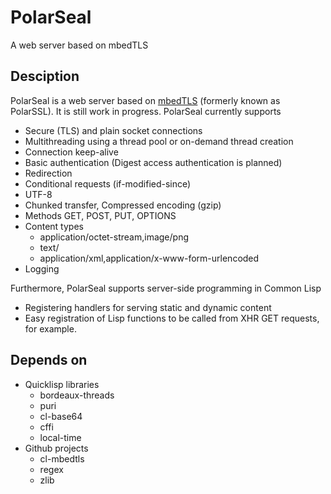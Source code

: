 # PolarSeal
A web server based on mbedTLS

## Desciption
PolarSeal is a web server based on [mbedTLS](https://www.mbed.com/en/technologies/security/mbed-tls/) (formerly known as PolarSSL). It is still work in progress.
PolarSeal currently supports
* Secure (TLS) and plain socket connections
* Multithreading using a thread pool or on-demand thread creation
* Connection keep-alive
* Basic authentication (Digest access authentication is planned)
* Redirection
* Conditional requests (if-modified-since)
* UTF-8
* Chunked transfer, Compressed encoding (gzip)
* Methods GET, POST, PUT, OPTIONS
* Content types 
  * application/octet-stream,image/png
  * text/
  * application/xml,application/x-www-form-urlencoded
* Logging

Furthermore, PolarSeal supports server-side programming in Common Lisp 
* Registering handlers for serving static and dynamic content
* Easy registration of Lisp functions to be called from XHR GET requests, for example.

## Depends on
* Quicklisp libraries
   * bordeaux-threads
   * puri
   * cl-base64
   * cffi
   * local-time
* Github projects
   * cl-mbedtls
   * regex
   * zlib
